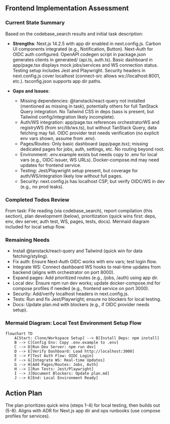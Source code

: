 ## Frontend Implementation Assessment

### Current State Summary
Based on the codebase_search results and initial task description:

- **Strengths**: Next.js 14.2.5 with app dir enabled in next.config.js. Carbon UI components integrated (e.g., Notification, Button). Next-Auth for OIDC auth configured. OpenAPI codegen script in package.json generates clients in generated/ (api.ts, auth.ts). Basic dashboard in app/page.tsx displays mock jobs/services and WS connection status. Testing setup includes Jest and Playwright. Security headers in next.config.js cover localhost (connect-src allows ws://localhost:8001, etc.). tsconfig.json supports app dir paths.

- **Gaps and Issues**:
  - Missing dependencies: @tanstack/react-query not installed (mentioned as missing in task), potentially others for full TanStack Query integration. No Tailwind CSS in deps (sass is present, but Tailwind config/integration likely incomplete).
  - Auth/WS integration: app/page.tsx references orchestratorWS and registryWS (from src/lib/ws.ts), but without TanStack Query, data fetching may fail. OIDC provider test needs verification (no explicit env vars shown, assume from .env).
  - Pages/Routes: Only basic dashboard (app/page.tsx); missing dedicated pages for jobs, auth, settings, etc. No routing beyond root.
  - Environment: .env.example exists but needs copy to .env for local vars (e.g., OIDC issuer, WS URLs). Docker-compose.md may need updates for frontend service.
  - Testing: Jest/Playwright setup present, but coverage for auth/WS/integration likely low without full pages.
  - Security: next.config.js has localhost CSP, but verify OIDC/WS in dev (e.g., no prod leaks).

### Completed Todos Review
From task: File reading (via codebase_search), report compilation (this section), plan development (below), prioritization (quick wins first: deps, env, dev server, auth test, WS, pages, tests, docs). Mermaid diagram included for local setup flow.

### Remaining Needs
- Install @tanstack/react-query and Tailwind (quick win for data fetching/styling).
- Fix auth: Ensure Next-Auth OIDC works with env vars; test login flow.
- Integrate WS: Connect dashboard WS hooks to real-time updates from backend (aligns with orchestrator on port 8000).
- Expand pages: Add prioritized routes (e.g., /jobs, /auth) using app dir.
- Local dev: Ensure npm run dev works; update docker-compose.md for compose profiles if needed (e.g., frontend service on port 3000).
- Security: Add/verify localhost headers in next.config.js.
- Tests: Run and fix Jest/Playwright; ensure no blockers for local testing.
- Docs: Update plan.md with blockers (e.g., if OIDC provider needs setup).

### Mermaid Diagram: Local Test Environment Setup Flow
```mermaid
flowchart TD
    A[Start: Clone/Workspace Setup] --> B[Install Deps: npm install]
    B --> C[Config Env: Copy .env.example to .env]
    C --> D[Run Dev Server: npm run dev]
    D --> E[Verify Dashboard: Load http://localhost:3000]
    E --> F[Test Auth Flow: OIDC Login]
    F --> G[Integrate WS: Real-time Updates]
    G --> H[Add Pages/Routes: Jobs, Auth]
    H --> I[Run Tests: Jest/Playwright]
    I --> J[Document Blockers: Update plan.md]
    J --> K[End: Local Environment Ready]
```

## Action Plan
The plan prioritizes quick wins (steps 1-4) for local testing, then builds out (5-8). Aligns with ADR for Next.js app dir and ops runbooks (use compose profiles for services).
